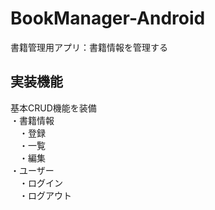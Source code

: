 # BookManager-Android

書籍管理用アプリ：書籍情報を管理する

## 実装機能

基本CRUD機能を装備  
・書籍情報  
　・登録  
　・一覧  
　・編集  
・ユーザー  
　・ログイン  
　・ログアウト  
